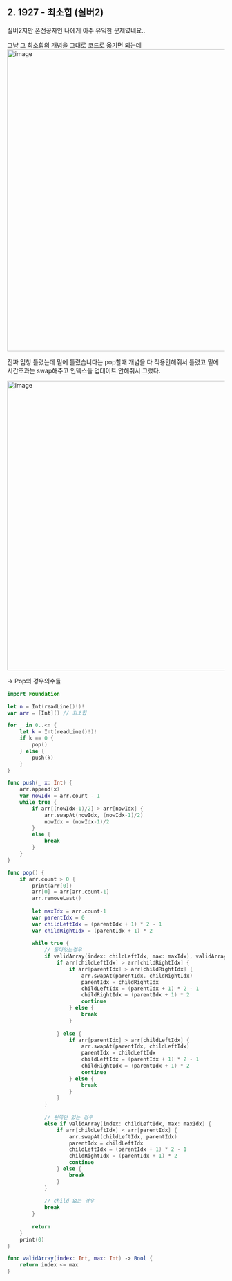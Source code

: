 ## 2. 1927 - 최소힙 (실버2) 

실버2지만 폰전공자인 나에게 아주 유익한 문제였네요..

그냥 그 최소힙의 개념을 그대로 코드로 옮기면 되는데
<img width="698" alt="image" src="https://github.com/wavve-algorithm/algorithm/assets/68391767/68518d27-2189-4706-80f9-2463899cca41">

진짜 엄청 틀렸는데 밑에 틀렸습니다는 pop할때 개념을 다 적용안해줘서 틀렸고
밑에 시간초과는 swap해주고 인덱스들 업데이트 안해줘서 그랬다.

<img width="669" alt="image" src="https://github.com/wavve-algorithm/algorithm/assets/68391767/971c7278-1024-4566-b277-fa426e987a2c">

-> Pop의 경우의수들

``` swift
import Foundation

let n = Int(readLine()!)!
var arr = [Int]() // 최소힙

for _ in 0..<n {
    let k = Int(readLine()!)!
    if k == 0 {
        pop()
    } else {
        push(k)
    }
}

func push(_ x: Int) {
    arr.append(x)
    var nowIdx = arr.count - 1
    while true {
        if arr[(nowIdx-1)/2] > arr[nowIdx] {
            arr.swapAt(nowIdx, (nowIdx-1)/2)
            nowIdx = (nowIdx-1)/2
        }
        else {
            break
        }
    }
}

func pop() {
    if arr.count > 0 {
        print(arr[0])
        arr[0] = arr[arr.count-1]
        arr.removeLast()
        
        let maxIdx = arr.count-1
        var parentIdx = 0
        var childLeftIdx = (parentIdx + 1) * 2 - 1
        var childRightIdx = (parentIdx + 1) * 2
        
        while true {
            // 둘다있는경우
            if validArray(index: childLeftIdx, max: maxIdx), validArray(index: childRightIdx, max: maxIdx) {
                if arr[childLeftIdx] > arr[childRightIdx] {
                    if arr[parentIdx] > arr[childRightIdx] {
                        arr.swapAt(parentIdx, childRightIdx)
                        parentIdx = childRightIdx
                        childLeftIdx = (parentIdx + 1) * 2 - 1
                        childRightIdx = (parentIdx + 1) * 2
                        continue
                    } else {
                        break
                    }
                    
                } else {
                    if arr[parentIdx] > arr[childLeftIdx] {
                        arr.swapAt(parentIdx, childLeftIdx)
                        parentIdx = childLeftIdx
                        childLeftIdx = (parentIdx + 1) * 2 - 1
                        childRightIdx = (parentIdx + 1) * 2
                        continue
                    } else {
                        break
                    }
                }
            }
            
            // 왼쪽만 있는 경우
            else if validArray(index: childLeftIdx, max: maxIdx) {
                if arr[childLeftIdx] < arr[parentIdx] {
                    arr.swapAt(childLeftIdx, parentIdx)
                    parentIdx = childLeftIdx
                    childLeftIdx = (parentIdx + 1) * 2 - 1
                    childRightIdx = (parentIdx + 1) * 2
                    continue
                } else {
                    break
                }
            }
            
            // child 없는 경우
            break
        }
        
        return
    }
    print(0)
}

func validArray(index: Int, max: Int) -> Bool {
    return index <= max
}


```
